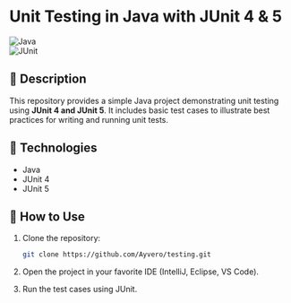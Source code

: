 # Unit Testing in Java with JUnit 4 & 5  
![Java](https://img.shields.io/badge/Java-Unit%20Testing-blue)  
![JUnit](https://img.shields.io/badge/JUnit-4%20%26%205-green)  

## 📝 Description  
This repository provides a simple Java project demonstrating unit testing using **JUnit 4 and JUnit 5**. It includes basic test cases to illustrate best practices for writing and running unit tests.  

## 🚀 Technologies  
- Java  
- JUnit 4  
- JUnit 5  

## 📌 How to Use  
1. Clone the repository:  
   ```sh
   git clone https://github.com/Ayvero/testing.git

2. Open the project in your favorite IDE (IntelliJ, Eclipse, VS Code).

3. Run the test cases using JUnit.
